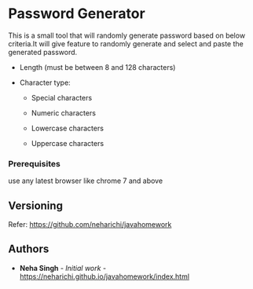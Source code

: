 # Password Generator

This is a small tool that will randomly generate password based on below criteria.It will give feature to randomly generate and select and paste the generated password.

* Length (must be between 8 and 128 characters)

* Character type:

  * Special characters

  * Numeric characters

  * Lowercase characters

  * Uppercase characters


### Prerequisites

use any latest browser like chrome 7 and above


## Versioning

Refer: https://github.com/neharichi/javahomework

## Authors

* **Neha Singh** - *Initial work* - https://neharichi.github.io/javahomework/index.html